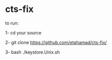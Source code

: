 # cts-fix
to run:

1- cd your source

2- git clone https://github.com/etahamad/cts-fix/

3- bash ./keystore.Unix.sh
